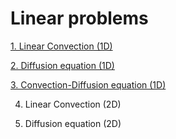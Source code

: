 # Linear problems

[1. Linear Convection (1D)](http://nbviewer.jupyter.org/github/ratnania/IGA-Python/blob/master/lessons/Chapter1/01_convection_1d.ipynb)

[2. Diffusion equation (1D)](http://nbviewer.jupyter.org/github/ratnania/IGA-Python/blob/master/lessons/Chapter1/02_diffusion_1d.ipynb)

[3. Convection-Diffusion equation (1D)](http://nbviewer.jupyter.org/github/ratnania/IGA-Python/blob/master/lessons/Chapter1/03_convection_diffusion_1d.ipynb)

4. Linear Convection (2D)

5. Diffusion equation (2D)
